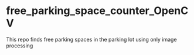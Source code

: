# free_parking_space_counter_OpenCV
This repo finds free parking spaces in the parking lot using only image processing
